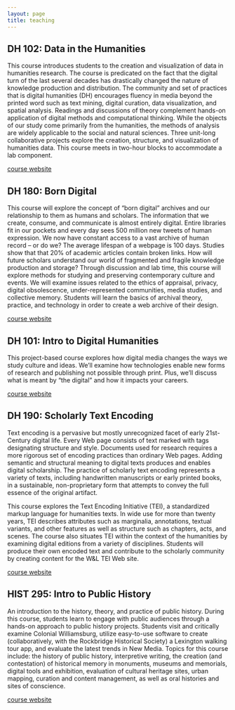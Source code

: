 ```yaml
---
layout: page
title: teaching
---
```


## DH 102: Data in the Humanities
This course introduces students to the creation and visualization of data in humanities research. The course is predicated on the fact that the digital turn of the last several decades has drastically changed the nature of knowledge production and distribution. The community and set of practices that is digital humanities (DH) encourages fluency in media beyond the printed word such as text mining, digital curation, data visualization, and spatial analysis. Readings and discussions of theory complement hands-on application of digital methods and computational thinking. While the objects of our study come primarily from the humanities, the methods of analysis are widely applicable to the social and natural sciences. Three unit-long collaborative projects explore the creation, structure, and visualization of humanities data. This course meets in two-hour blocks to accommodate a lab component. 

[course website](https://mackenziekbrooks.gitbooks.io/dh-102-data-in-the-humanities/content/)

## DH 180: Born Digital 
This course will explore the concept of “born digital” archives and our relationship to them as humans and scholars. The information that we create, consume, and communicate is almost entirely digital. Entire libraries fit in our pockets and every day sees 500 million new tweets of human expression. We now have constant access to a vast archive of human record – or do we? The average lifespan of a webpage is 100 days. Studies show that that 20% of academic articles contain broken links. How will future scholars understand our world of fragmented and fragile knowledge production and storage? Through discussion and lab time, this course will explore methods for studying and preserving contemporary culture and events. We will examine issues related to the ethics of appraisal, privacy, digital obsolescence, under-represented communities, media studies, and collective memory. Students will learn the basics of archival theory, practice, and technology in order to create a web archive of their design.

[course website](https://mackenziekbrooks.gitbooks.io/dh-180-born-digital/content/)

## DH 101: Intro to Digital Humanities

This project-based course explores how digital media changes the ways we study culture and ideas. We’ll examine how technologies enable new forms of research and publishing not possible through print. Plus, we’ll discuss what is meant by “the digital” and how it impacts your careers.

[course website](https://dh101.academic.wlu.edu/)

## DH 190: Scholarly Text Encoding
Text encoding is a pervasive but mostly unrecognized facet of early 21st-Century digital life. Every Web page consists of text marked with tags designating structure and style. Documents used for research requires a more rigorous set of encoding practices than ordinary Web pages. Adding semantic and structural meaning to digital texts produces and enables digital scholarship. The practice of scholarly text encoding represents a variety of texts, including handwritten manuscripts or early printed books, in a sustainable, non-proprietary form that attempts to convey the full essence of the original artifact.

This course explores the Text Encoding Initiative (TEI), a standardized markup language for humanities texts. In wide use for more than twenty years, TEI describes attributes such as marginalia, annotations, textual variants, and other features as well as structure such as chapters, acts, and scenes. The course also situates TEI within the context of the humanities by examining digital editions from a variety of disciplines. Students will produce their own encoded text and contribute to the scholarly community by creating content for the W&L TEI Web site.

[course website](https://tei.academic.wlu.edu/)


## HIST 295: Intro to Public History 
An introduction to the history, theory, and practice of public history. During this course, students learn to engage with public audiences through a hands-on approach to public history projects. Students visit and critically examine Colonial Williamsburg, utilize easy-to-use software to create (collaboratively, with the Rockbridge Historical Society) a Lexington walking tour app, and evaluate the latest trends in New Media. Topics for this course include: the history of public history, interpretive writing, the creation (and contestation) of historical memory in monuments, museums and memorials, digital tools and exhibition, evaluation of cultural heritage sites, urban mapping, curation and content management, as well as oral histories and sites of conscience.

[course website](http://publichistory.academic.wlu.edu/)
